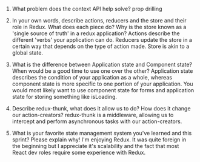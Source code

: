 1. What problem does the context API help solve? prop drilling

2. In your own words, describe actions, reducers and the store and their role in Redux. What does each piece do? Why is the store known as a 'single source of truth' in a redux application? Actions describe the different 'verbs' your application can do. Reducers update the store in a certain way that depends on the type of action made. Store is akin to a global state.

3. What is the difference between Application state and Component state? When would be a good time to use one over the other? Application state describes the condition of your application as a whole, whereas component state is more specific to one portion of your application. You would most likely want to use component state for forms and application state for storing something like isLoading.

4. Describe redux-thunk, what does it allow us to do? How does it change our action-creators? redux-thunk is a middleware, allowing us to intercept and perform asynchronous tasks with our action-creators.

5. What is your favorite state management system you've learned and this sprint? Please explain why! I'm enjoying Redux. It was quite foreign in the beginning but I appreciate it's scalability and the fact that most React dev roles require some experience with Redux.
